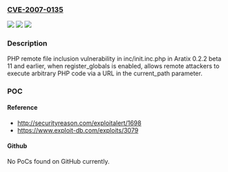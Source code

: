 ### [CVE-2007-0135](https://cve.mitre.org/cgi-bin/cvename.cgi?name=CVE-2007-0135)
![](https://img.shields.io/static/v1?label=Product&message=n%2Fa&color=blue)
![](https://img.shields.io/static/v1?label=Version&message=n%2Fa&color=blue)
![](https://img.shields.io/static/v1?label=Vulnerability&message=n%2Fa&color=brighgreen)

### Description

PHP remote file inclusion vulnerability in inc/init.inc.php in Aratix 0.2.2 beta 11 and earlier, when register_globals is enabled, allows remote attackers to execute arbitrary PHP code via a URL in the current_path parameter.

### POC

#### Reference
- http://securityreason.com/exploitalert/1698
- https://www.exploit-db.com/exploits/3079

#### Github
No PoCs found on GitHub currently.

